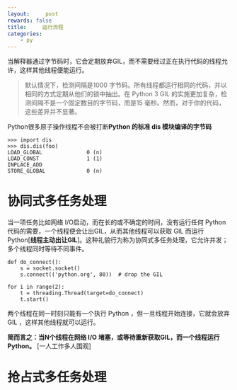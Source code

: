 ```yaml
---
layout:     post
rewards: false
title:     运行流程
categories:
    - py
---
```

当解释器通过字节码时，它会定期放弃GIL，而不需要经过正在执行代码的线程允许，这样其他线程便能运行。


> 默认情况下，检测间隔是1000 字节码。所有线程都运行相同的代码，并以相同的方式定期从他们的锁中抽出。在 Python 3 GIL
> 的实施更加复杂，检测间隔不是一个固定数目的字节码，而是15 毫秒。然而，对于你的代码，这些差异并不显著。

Python很多原子操作线程不会被打断**Python 的标准 dis 模块编译的字节码**

    >>> import dis
    >>> dis.dis(foo)
    LOAD_GLOBAL              0 (n)
    LOAD_CONST               1 (1)
    INPLACE_ADD
    STORE_GLOBAL             0 (n)

# 协同式多任务处理
当一项任务比如网络 I/O启动，而在长的或不确定的时间，没有运行任何 Python 代码的需要，一个线程便会让出GIL，从而其他线程可以获取 GIL 而运行 Python[**线程主动出让GIL**]。这种礼貌行为称为协同式多任务处理，它允许并发；多个线程同时等待不同事件。

    def do_connect():
        s = socket.socket()
        s.connect(('python.org', 80))  # drop the GIL

    for i in range(2):
        t = threading.Thread(target=do_connect)
        t.start()
两个线程在同一时刻只能有一个执行 Python ，但一旦线程开始连接，它就会放弃 GIL ，这样其他线程就可以运行。

**简而言之：当N个线程在网络 I/O 堵塞，或等待重新获取GIL，而一个线程运行Python。**  [一人工作多人围观]
# 抢占式多任务处理